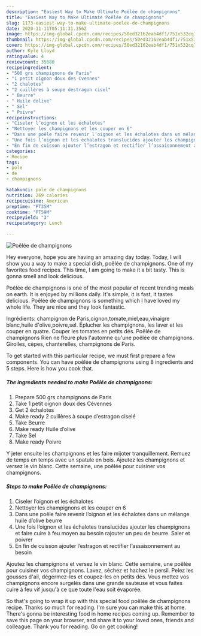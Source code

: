 ```yaml
---
description: "Easiest Way to Make Ultimate Poêlée de champignons"
title: "Easiest Way to Make Ultimate Poêlée de champignons"
slug: 1173-easiest-way-to-make-ultimate-poelee-de-champignons
date: 2020-11-11T05:11:31.356Z
image: https://img-global.cpcdn.com/recipes/50ed32162eab4df1/751x532cq70/poelee-de-champignons-photo-principale-de-la-recette.jpg
thumbnail: https://img-global.cpcdn.com/recipes/50ed32162eab4df1/751x532cq70/poelee-de-champignons-photo-principale-de-la-recette.jpg
cover: https://img-global.cpcdn.com/recipes/50ed32162eab4df1/751x532cq70/poelee-de-champignons-photo-principale-de-la-recette.jpg
author: Kyle Lloyd
ratingvalue: 4
reviewcount: 35680
recipeingredient:
- "500 grs champignons de Paris"
- "1 petit oignon doux des Cvennes"
- "2 chalotes"
- "2 cuillères à soupe destragon cisel"
- " Beurre"
- " Huile dolive"
- " Sel"
- " Poivre"
recipeinstructions:
- "Ciseler l’oignon et les échalotes"
- "Nettoyer les champignons et les couper en 6"
- "Dans une poêle faire revenir l’oignon et les échalotes dans un mélange huile d’olive beurre"
- "Une fois l’oignon et les échalotes translucides ajouter les champignons et faire cuire à feu moyen au besoin rajouter un peu de beurre. Saler et poivrer"
- "En fin de cuisson ajouter l’estragon et rectifier l’assaisonnement au besoin"
categories:
- Recipe
tags:
- pole
- de
- champignons

katakunci: pole de champignons 
nutrition: 269 calories
recipecuisine: American
preptime: "PT35M"
cooktime: "PT59M"
recipeyield: "3"
recipecategory: Lunch

---
```



![Poêlée de champignons](https://img-global.cpcdn.com/recipes/50ed32162eab4df1/751x532cq70/poelee-de-champignons-photo-principale-de-la-recette.jpg)

Hey everyone, hope you are having an amazing day today. Today, I will show you a way to make a special dish, poêlée de champignons. One of my favorites food recipes. This time, I am going to make it a bit tasty. This is gonna smell and look delicious.

Poêlée de champignons is one of the most popular of recent trending meals on earth. It is enjoyed by millions daily. It's simple, it is fast, it tastes delicious. Poêlée de champignons is something which I have loved my whole life. They are nice and they look fantastic.

Ingrédients: champignon de Paris,oignon,tomate,miel,eau,vinaigre blanc,huile d&#39;olive,poivre,sel. Éplucher les champignons, les laver et les couper en quatre. Couper les tomates en petits dés. Poêlée de champignons Rien ne fleure plus l&#39;automne qu&#39;une poêlée de champignons. Girolles, cèpes, chanterelles, champignons de Paris.


To get started with this particular recipe, we must first prepare a few components. You can have poêlée de champignons using 8 ingredients and 5 steps. Here is how you cook that.

<!--inarticleads1-->

##### The ingredients needed to make Poêlée de champignons:

1. Prepare 500 grs champignons de Paris
1. Take 1 petit oignon doux des Cévennes
1. Get 2 échalotes
1. Make ready 2 cuillères à soupe d’estragon ciselé
1. Take  Beurre
1. Make ready  Huile d’olive
1. Take  Sel
1. Make ready  Poivre


Y jeter ensuite les champignons et les faire mijoter tranquillement. Remuez de temps en temps avec un spatule en bois. Ajoutez les champignons et versez le vin blanc. Cette semaine, une poêlée pour cuisiner vos champignons. 

<!--inarticleads2-->

##### Steps to make Poêlée de champignons:

1. Ciseler l’oignon et les échalotes
1. Nettoyer les champignons et les couper en 6
1. Dans une poêle faire revenir l’oignon et les échalotes dans un mélange huile d’olive beurre
1. Une fois l’oignon et les échalotes translucides ajouter les champignons et faire cuire à feu moyen au besoin rajouter un peu de beurre. Saler et poivrer
1. En fin de cuisson ajouter l’estragon et rectifier l’assaisonnement au besoin


Ajoutez les champignons et versez le vin blanc. Cette semaine, une poêlée pour cuisiner vos champignons. Lavez, séchez et hachez le persil. Pelez les gousses d&#39;ail, dégermez-les et coupez-les en petits dés. Vous mettez vos champignons encore surgelés dans une grande sauteuse et vous faites cuire à feu vif jusqu&#39;à ce que toute l&#39;eau soit évaporée. 

So that's going to wrap it up with this special food poêlée de champignons recipe. Thanks so much for reading. I'm sure you can make this at home. There's gonna be interesting food in home recipes coming up. Remember to save this page on your browser, and share it to your loved ones, friends and colleague. Thank you for reading. Go on get cooking!
